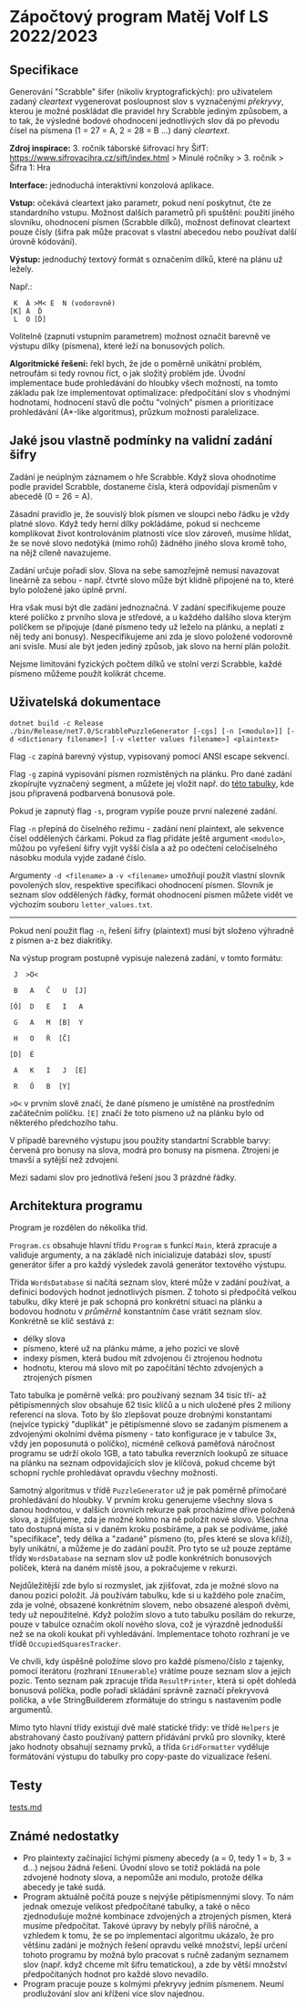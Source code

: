 # Zápočtový program Matěj Volf LS 2022/2023

## Specifikace

Generování "Scrabble" šifer (nikoliv kryptografických): pro uživatelem zadaný _cleartext_ vygenerovat posloupnost slov s vyznačenými _překryvy_, kterou je možné poskládat dle pravidel hry Scrabble jediným způsobem, a to tak, že výsledné bodové ohodnocení jednotlivých slov dá po převodu čísel na písmena (1 = 27 = A, 2 = 28 = B ...) daný _cleartext_.

**Zdroj inspirace:** 3. ročník táborské šifrovací hry ŠifT: https://www.sifrovacihra.cz/sift/index.html > Minulé ročníky > 3. ročník > Šifra 1: Hra

**Interface:** jednoduchá interaktivní konzolová aplikace.

**Vstup:** očekává cleartext jako parametr, pokud není poskytnut, čte ze standardního vstupu. Možnost dalších parametrů při spuštění: použití jiného slovníku, ohodnocení písmen (Scrabble dílků), možnost definovat cleartext pouze čísly (šifra pak může pracovat s vlastní abecedou nebo používat další úrovně kódování).

**Výstup:** jednoduchý textový formát s označením dílků, které na plánu už ležely.

Např.:

```
 K  Á >M< E  N (vodorovně)
[K] Á  Ď
 L  O [Ď]
```

Volitelně (zapnutí vstupním parametrem) možnost označit barevně ve výstupu dílky (písmena), které leží na bonusových polích.

**Algoritmické řešení:** řekl bych, že jde o poměrně unikátní problém, netroufám si tedy rovnou říct, o jak složitý problém jde. Úvodní implementace bude prohledávání do hloubky všech možností, na tomto základu pak lze implementovat optimalizace: předpočítání slov s vhodnými hodnotami, hodnocení stavů dle počtu "volných" písmen a prioritizace prohledávání (A\*-like algoritmus), průzkum možnosti paralelizace.

## Jaké jsou vlastně podmínky na validní zadání šifry

Zadání je neúplným záznamem o hře Scrabble. Když slova ohodnotíme podle pravidel Scrabble, dostaneme čísla, která odpovídají písmenům v abecedě (0 = 26 = A).

Zásadní pravidlo je, že souvislý blok písmen ve sloupci nebo řádku je vždy platné slovo. Když tedy herní dílky pokládáme, pokud si nechceme komplikovat život kontrolováním platnosti více slov zároveň, musíme hlídat, že se nové slovo nedotýká (mimo rohů) žádného jiného slova kromě toho, na nějž cíleně navazujeme.

Zadání určuje pořadí slov. Slova na sebe samozřejmě nemusí navazovat lineárně za sebou - např. čtvrté slovo může být klidně připojené na to, které bylo položené jako úplně první.

Hra však musí být dle zadání jednoznačná. V zadání specifikujeme pouze které políčko z prvního slova je středové, a u každého dalšího slova kterým políčkem se připojuje (dané písmeno tedy už leželo na plánku, a neplatí z něj tedy ani bonusy). Nespecifikujeme ani zda je slovo položené vodorovně ani svisle. Musí ale být jeden jediný způsob, jak slovo na herní plán položit.

Nejsme limitováni fyzických počtem dílků ve stolní verzi Scrabble, každé písmeno můžeme použít kolikrát chceme.

## Uživatelská dokumentace

```
dotnet build -c Release
./bin/Release/net7.0/ScrabblePuzzleGenerator [-cgs] [-n [<modulo>]] [-d <dictionary filename>] [-v <letter values filename>] <plaintext>
```

Flag `-c` zapíná barevný výstup, vypisovaný pomocí ANSI escape sekvencí.

Flag `-g` zapíná vypisování písmen rozmístěných na plánku. Pro dané zadání zkopírujte vyznačený segment, a můžete jej vložit např. do [této tabulky][sheet], kde jsou připravená podbarvená bonusová pole.

[sheet]: https://docs.google.com/spreadsheets/d/1Xv547_N-K_u6HknHW3xy-1PbUxHfXeMuLBIJmagLzjU/edit?usp=sharing

Pokud je zapnutý flag `-s`, program vypíše pouze první nalezené zadání.

Flag `-n` přepíná do číselného režimu - zadání není plaintext, ale sekvence čísel oddělených čárkami. Pokud za flag přidáte ještě argument `<modulo>`, můžou po vyřešení šifry vyjít vyšší čísla a až po odečtení celočíselného násobku modula vyjde zadané číslo.

Argumenty `-d <filename>` a `-v <filename>` umožňují použít vlastní slovník povolených slov, respektive specifikaci ohodnocení písmen. Slovník je seznam slov oddělených řádky, formát ohodnocení písmen můžete vidět ve výchozím souboru `letter_values.txt`.

---

Pokud není použit flag `-n`, řešení šifry (plaintext) musí být složeno výhradně z písmen a-z bez diakritiky.

Na výstup program postupně vypisuje nalezená zadání, v tomto formátu:

```raw
 J  >Ó<

 B   A   Č   U  [J]

[Ó]  D   E   I   A 

 G   A   M  [B]  Y 

 H   O   Ř  [Č]

[D]  É 

 A   K   I   J  [E]

 R   Ó   B  [Y]
```

`>O<` v prvním slově značí, že dané písmeno je umístěné na prostředním začátečním políčku. `[E]` značí že toto písmeno už na plánku bylo od některého předchozího tahu.

V případě barevného výstupu jsou použity standartní Scrabble barvy: červená pro bonusy na slova, modrá pro bonusy na písmena. Ztrojení je tmavší a sytější než zdvojení.

Mezi sadami slov pro jednotlivá řešení jsou 3 prázdné řádky.

## Architektura programu

Program je rozdělen do několika tříd.

`Program.cs` obsahuje hlavní třídu `Program` s funkcí `Main`, která zpracuje a validuje argumenty, a na základě nich inicializuje databázi slov, spustí generátor šifer a pro každý výsledek zavolá generátor textového výstupu.

Třída `WordsDatabase` si načítá seznam slov, které může v zadání používat, a definici bodových hodnot jednotlivých písmen. Z tohoto si předpočítá velkou tabulku, díky které je pak schopná pro konkrétní situaci na plánku a bodovou hodnotu v _průměrně_ konstantním čase vrátit seznam slov. Konkrétně se klíč sestává z:

- délky slova
- písmeno, které už na plánku máme, a jeho pozici ve slově
- indexy písmen, která budou mít zdvojenou či ztrojenou hodnotu
- hodnotu, kterou má slovo mít po započítání těchto zdvojených a ztrojených písmen

Tato tabulka je poměrně velká: pro používaný seznam 34 tisíc tří- až pětipísmenných slov obsahuje 62 tisíc klíčů a u nich uložené přes 2 miliony referencí na slova. Toto by šlo zlepšovat pouze drobnými konstantami (nejvíce typický "duplikát" je pětipísmenné slovo se zadaným písmenem a zdvojenými okolními dvěma písmeny - tato konfigurace je v tabulce 3x, vždy jen poposunutá o políčko), nicméně celková paměťová náročnost programu se udrží okolo 1GB, a tato tabulka reverzních lookupů ze situace na plánku na seznam odpovídajících slov je klíčová, pokud chceme být schopní rychle prohledávat opravdu všechny možnosti.

Samotný algoritmus v třídě `PuzzleGenerator` už je pak poměrně přímočaré prohledávání do hloubky. V prvním kroku generujeme všechny slova s danou hodnotou, v dalších úrovních rekurze pak procházíme dříve položená slova, a zjišťujeme, zda je možné kolmo na ně položit nové slovo. Všechna tato dostupná místa si v daném kroku posbíráme, a pak se podíváme, jaké "specifikace", tedy délka a "zadané" písmeno (to, přes které se slova kříží), byly unikátní, a můžeme je do zadání použít. Pro tyto se už pouze zeptáme třídy `WordsDatabase` na seznam slov už podle konkrétních bonusových políček, která na daném místě jsou, a pokračujeme v rekurzi.

Nejdůležitější zde bylo si rozmyslet, jak zjišťovat, zda je možné slovo na danou pozici položit. Já používám tabulku, kde si u každého pole značím, zda je volné, obsazené konkrétním slovem, nebo obsazené alespoň dvěmi, tedy už nepoužitelné. Když položím slovo a tuto tabulku posílám do rekurze, pouze v tabulce označím okolí nového slova, což je výrazdně jednodušší než se na okolí koukat při vyhledávání. Implementace tohoto rozhraní je ve třídě `OccupiedSquaresTracker`.

Ve chvíli, kdy úspěšně položíme slovo pro každé písmeno/číslo z tajenky, pomocí iterátoru (rozhraní `IEnumerable`) vrátíme pouze seznam slov a jejich pozic. Tento seznam pak zpracuje třída `ResultPrinter`, která si opět dohledá bonusová políčka, podle pořadí skládání správně zaznačí překryvová políčka, a vše StringBuilderem zformátuje do stringu s nastavením podle argumentů.

Mimo tyto hlavní třídy existují dvě malé statické třídy: ve třídě `Helpers` je abstrahovaný často používaný pattern přidávání prvků pro slovníky, které jako hodnoty obsahují seznamy prvků, a třída `GridFormatter` vyděluje formátování výstupu do tabulky pro copy-paste do vizualizace řešení.

## Testy

[tests.md](tests.md)

## Známé nedostatky

- Pro plaintexty začínající lichými písmeny abecedy (a = 0, tedy 1 = b, 3 = d...) nejsou žádná řešení. Úvodní slovo se totiž pokládá na pole zdvojené hodnoty slova, a nepomůže ani modulo, protože délka abecedy je také sudá.
- Program aktuálně počítá pouze s nejvýše pětipísmennými slovy. To nám jednak omezuje velikost předpočítané tabulky, a také o něco zjednodušuje možné kombinace zdvojených a ztrojených písmen, která musíme předpočítat. Takové úpravy by nebyly příliš náročné, a vzhledem k tomu, že se po implementaci algoritmu ukázalo, že pro většinu zadání je možných řešení opravdu velké množství, lepší určení tohoto programu by možná bylo pracovat s ručně zadaným seznamem slov (např. když chceme mít šifru tematickou), a zde by větší množství předpočítaných hodnot pro každé slovo nevadilo.
- Program pracuje pouze s kolmými překryvy jedním písmenem. Neumí prodlužování slov ani křížení více slov najednou.
